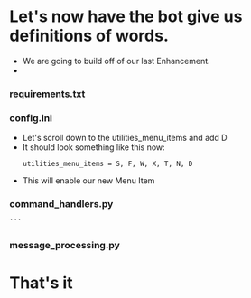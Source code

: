 
# Let's now have the bot give us definitions of words. 
- We are going to build off of our last Enhancement.
- 

### requirements.txt

### config.ini
- Let's scroll down to the utilities_menu_items and add D
- It should look something like this now:
  ```
  utilities_menu_items = S, F, W, X, T, N, D
   ```
- This will enable our new Menu Item

  
### command_handlers.py

    ```


### message_processing.py


# That's it

